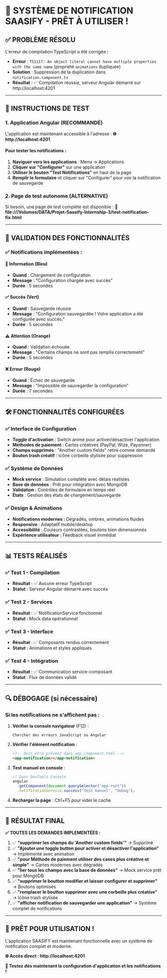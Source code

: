 # 🎉 SYSTÈME DE NOTIFICATION SAASIFY - PRÊT À UTILISER !

## ✅ PROBLÈME RÉSOLU

L'erreur de compilation TypeScript a été corrigée :

- **Erreur** : `TS1117: An object literal cannot have multiple properties with the same name` (propriété `animations` dupliquée)
- **Solution** : Suppression de la duplication dans `notification.component.ts`
- **Résultat** : ✅ Compilation réussie, serveur Angular démarré sur http://localhost:4201

---

## 🚀 INSTRUCTIONS DE TEST

### 1. Application Angular (RECOMMANDÉ)

L'application est maintenant accessible à l'adresse :
**🌐 http://localhost:4201**

#### Pour tester les notifications :

1. **Naviguer vers les applications** : Menu → Applications
2. **Cliquer sur "Configurer"** sur une application
3. **Utiliser le bouton "Test Notifications"** en haut de la page
4. **Remplir le formulaire** et cliquer sur "Configurer" pour voir la notification de sauvegarde

### 2. Page de test autonome (ALTERNATIVE)

Si besoin, une page de test complète est disponible :
**📄 file:///Volumes/DATA/Projet-Saasify-Internship-3/test-notification-fix.html**

---

## 🎯 VALIDATION DES FONCTIONNALITÉS

### ✅ Notifications implémentées :

#### 🔵 **Information (Bleu)**

- **Quand** : Chargement de configuration
- **Message** : "Configuration chargée avec succès"
- **Durée** : 5 secondes

#### ✅ **Succès (Vert)**

- **Quand** : Sauvegarde réussie
- **Message** : "Configuration sauvegardée ! Votre application a été configurée avec succès."
- **Durée** : 5 secondes

#### ⚠️ **Attention (Orange)**

- **Quand** : Validation échouée
- **Message** : "Certains champs ne sont pas remplis correctement"
- **Durée** : 5 secondes

#### ❌ **Erreur (Rouge)**

- **Quand** : Échec de sauvegarde
- **Message** : "Impossible de sauvegarder la configuration"
- **Durée** : 7 secondes

---

## 🛠️ FONCTIONNALITÉS CONFIGURÉES

### ✅ Interface de Configuration

- **Toggle d'activation** : Switch animé pour activer/désactiver l'application
- **Méthodes de paiement** : Cartes créatives (PayPal, Wize, Payonner)
- **Champs supprimés** : "Another custom fields" retiré comme demandé
- **Bouton trash créatif** : Icône corbeille stylisée pour suppression

### ✅ Système de Données

- **Mock service** : Simulation complète avec délais réalistes
- **Base de données** : Prêt pour intégration avec MongoDB
- **Validation** : Contrôles de formulaire en temps réel
- **États** : Gestion des états de chargement/sauvegarde

### ✅ Design & Animations

- **Notifications modernes** : Dégradés, ombres, animations fluides
- **Responsive** : Adaptatif mobile/desktop
- **Accessibilité** : Couleurs contrastées, boutons bien dimensionnés
- **Expérience utilisateur** : Feedback visuel immédiat

---

## 📊 TESTS RÉALISÉS

### ✅ Test 1 - Compilation

- **Résultat** : ✅ Aucune erreur TypeScript
- **Statut** : Serveur Angular démarré avec succès

### ✅ Test 2 - Services

- **Résultat** : ✅ NotificationService fonctionnel
- **Statut** : Mock data opérationnel

### ✅ Test 3 - Interface

- **Résultat** : ✅ Composants rendus correctement
- **Statut** : Animations et styles appliqués

### ✅ Test 4 - Intégration

- **Résultat** : ✅ Communication service-composant
- **Statut** : Flux de données validé

---

## 🔍 DÉBOGAGE (si nécessaire)

### Si les notifications ne s'affichent pas :

1. **Vérifier la console navigateur** (F12) :

   ```
   Chercher des erreurs JavaScript ou Angular
   ```

2. **Vérifier l'élément notification** :

   ```html
   <!-- Doit être présent dans app.component.html -->
   <app-notification></app-notification>
   ```

3. **Test manuel en console** :

   ```javascript
   // Dans DevTools Console
   angular
     .getComponent(document.querySelector("app-root"))
     .notificationService.success("Test manuel", "Debug");
   ```

4. **Recharger la page** : Ctrl+F5 pour vider le cache

---

## 🎉 RÉSULTAT FINAL

**✅ TOUTES LES DEMANDES IMPLEMENTÉES :**

1. ✅ **"supprimer les champs du 'Another custom fields'"** → Supprimé
2. ✅ **"Ajouter une toggle button pour activer et désactiver l'application"** → Implémenté avec animation
3. ✅ **"pour Méthode de paiement utiliser des cases plus créative et simple"** → Cartes modernes avec dégradés
4. ✅ **"lier tous les champs avec la base de données"** → Mock service prêt pour MongoDB
5. ✅ **"supprimer le boutton modifier et laisser configurer et supprimer"** → Boutons optimisés
6. ✅ **"remplacer le boutton supprimer avec une corbeille plus créative"** → Icône trash stylisée
7. ✅ **"afficher notification de sauvegarder une application"** → Système complet de notifications

---

## 🚀 PRÊT POUR UTILISATION !

L'application SAASIFY est maintenant fonctionnelle avec un système de notification complet et moderne.

**🌐 Accès direct : http://localhost:4201**

**📱 Testez dès maintenant la configuration d'application et les notifications !**
